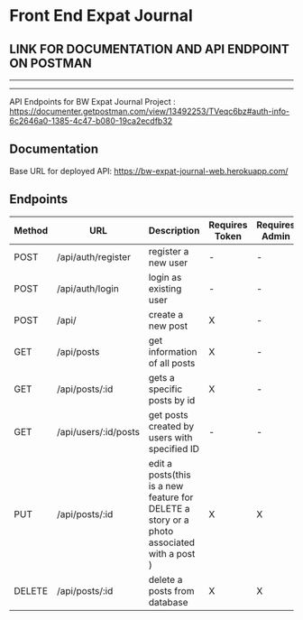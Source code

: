 # Front End Expat Journal

## LINK FOR DOCUMENTATION AND API ENDPOINT ON POSTMAN
*****************************************************
-----------------------------------------------------
API Endpoints for BW Expat Journal Project :
https://documenter.getpostman.com/view/13492253/TVeqc6bz#auth-info-6c2646a0-1385-4c47-b080-19ca2ecdfb32

## Documentation
Base URL for deployed API: https://bw-expat-journal-web.herokuapp.com/ 

## **Endpoints**

| Method | URL                  | Description                                                                               | Requires Token | Requires Admin |
| ------ | ------------------   | ------------------------------------------------------------------------------------------|--------------- | -------------- |
| POST   | /api/auth/register   | register a new user                                                                       | -              | -              |
| POST   | /api/auth/login      | login as existing user                                                                    | -              | -              |
| POST   | /api/                | create a new post                                                                         | X              | -              |
| GET    | /api/posts           | get information of all posts                                                              | X              | -              |
| GET    | /api/posts/:id       | gets a specific posts by id                                                               | X              | -              |
| GET    |/api/users/:id/posts  | get posts created by users with specified ID                                              | -              | -              |
| PUT    | /api/posts/:id       | edit a posts(this is a new feature for DELETE a story or a photo associated with a post ) | X              | X              |
| DELETE | /api/posts/:id       | delete a posts from database                                                              | X              | X              | 
